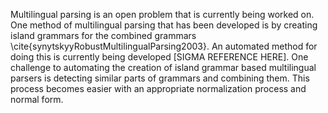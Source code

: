 Multilingual parsing is an open problem that is currently being worked on. One method of multilingual parsing that has been developed is by creating island grammars for the combined grammars \cite{synytskyyRobustMultilingualParsing2003}. An automated method for doing this is currently being developed [SIGMA REFERENCE HERE]. One challenge to automating the creation of island grammar based multilingual parsers is detecting similar parts of grammars and combining them. This process becomes easier with an appropriate normalization process and normal form.